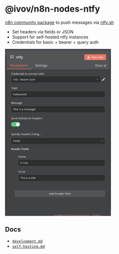 # @ivov/n8n-nodes-ntfy

[n8n community package](https://docs.n8n.io/integrations/community-nodes/installation/gui-install/) to push messages via [ntfy.sh](https://ntfy.sh/)

- Set headers via fields or JSON
- Support for self-hosted ntfy instances
- Credentials for basic + bearer + query auth

<img src="docs/ndv.png" width="350">

## Docs

- [`development.md`](docs/development.md)
- [`self-hosting.md`](docs/self-hosting.md)
